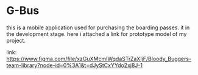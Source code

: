 # G-Bus

this is a mobile application used for purchasing the boarding passes. it in the development stage. here i attached a link for prototype model of my project.

link: https://www.figma.com/file/xzGuXMcmIWqdaSTrZaXIjF/Bloody_Buggers-team-library?node-id=0%3A1&t=dJyStCxYYdo2xj8J-1
